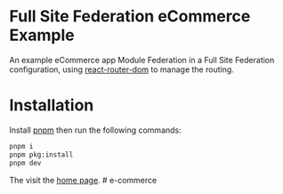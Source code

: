 # Full Site Federation eCommerce Example

An example eCommerce app Module Federation in a Full Site Federation configuration, using [react-router-dom](https://www.npmjs.com/package/react-router-dom) to manage the routing.

# Installation

Install [pnpm](https://pnpm.io/) then run the following commands:

```bash
pnpm i
pnpm pkg:install
pnpm dev
```

The visit the [home page](http://localhost:3000/).
#   e - c o m m e r c e  
 